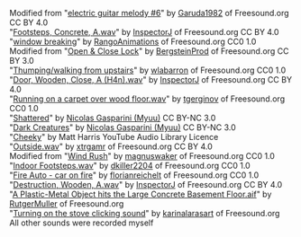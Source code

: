 Modified from "[electric guitar melody #6](https://freesound.org/people/Garuda1982/sounds/670183/)" by [Garuda1982](https://freesound.org/people/Garuda1982/) of Freesound.org CC BY 4.0<br>
"[Footsteps, Concrete, A.wav](https://freesound.org/people/InspectorJ/sounds/336598/)" by [InspectorJ](https://www.jshaw.co.uk/) of Freesound.org CC BY 4.0<br>
"[window breaking](https://freesound.org/people/RangoAnimations/sounds/613879/)" by [RangoAnimations](https://freesound.org/people/RangoAnimations/) of Freesound.org CC0 1.0<br>
Modified from "[Open & Close Lock](https://freesound.org/people/BergsteinProd/sounds/577009/)" by [BergsteinProd](https://freesound.org/people/BergsteinProd/) of Freesound.org CC BY 3.0<br>
"[Thumping/walking from upstairs](https://freesound.org/people/wlabarron/sounds/451238/)" by [wlabarron](https://freesound.org/people/wlabarron/) of Freesound.org CC0 1.0<br>
"[Door, Wooden, Close, A (H4n).wav](https://freesound.org/people/InspectorJ/sounds/411790/)" by [InspectorJ](https://www.jshaw.co.uk/) of Freesound.org CC BY 4.0<br>
"[Running on a carpet over wood floor.wav](https://freesound.org/people/tgerginov/sounds/638510/)" by [tgerginov](https://freesound.org/people/tgerginov/) of Freesound.org CC0 1.0<br>
"[Shattered](https://soundcloud.com/myuu/shattered)" by [Nicolas Gasparini (Myuu)](https://soundcloud.com/myuu) CC BY-NC 3.0<br>
"[Dark Creatures](https://soundcloud.com/myuu/dark-creatures)" by [Nicolas Gasparini (Myuu)](https://soundcloud.com/myuu) CC BY-NC 3.0<br>
"[Cheeky](https://www.youtube.com/watch?v=QPQi9JHysuA)" by Matt Harris YouTube Audio Library Licence<br>
"[Outside.wav](https://freesound.org/people/xtrgamr/sounds/260785/)" by [xtrgamr](https://freesound.org/people/xtrgamr/) of Freesound.org CC BY 4.0<br>
Modified from "[Wind Rush](https://freesound.org/people/magnuswaker/sounds/563488/)" by [magnuswaker](https://freesound.org/people/magnuswaker/) of Freesound.org CC0 1.0<br>
"[Indoor Footsteps.wav](https://freesound.org/people/dkiller2204/sounds/366111/)" by [dkiller2204](https://freesound.org/people/dkiller2204/) of Freesound.org CC0 1.0<br>
"[Fire Auto - car on fire](https://freesound.org/people/florianreichelt/sounds/563765/)" by [florianreichelt](https://freesound.org/people/florianreichelt/) of Freesound.org CC0 1.0<br>
"[Destruction, Wooden, A.wav](https://freesound.org/people/InspectorJ/sounds/352513/)" by [InspectorJ](https://www.jshaw.co.uk/) of Freesound.org CC BY 4.0<br>
"[A Plastic-Metal Object hits the Large Concrete Basement Floor.aif](https://freesound.org/people/RutgerMuller/sounds/104053/)" by [RutgerMuller](https://freesound.org/people/RutgerMuller/) of Freesound.org<br>
"[Turning on the stove clicking sound](https://freesound.org/people/karinalarasart/sounds/483120/)" by [karinalarasart](https://freesound.org/people/karinalarasart/) of Freesound.org<br>
All other sounds were recorded myself
